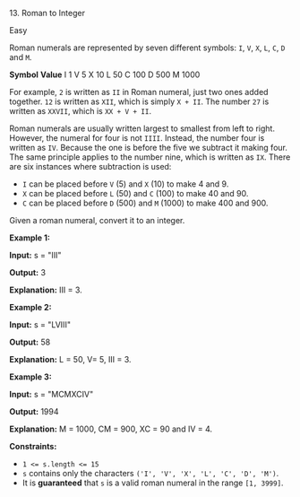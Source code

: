 13\. Roman to Integer

Easy

Roman numerals are represented by seven different symbols: `I`, `V`, `X`, `L`, `C`, `D` and `M`.

**Symbol** **Value** I 1 V 5 X 10 L 50 C 100 D 500 M 1000

For example, `2` is written as `II` in Roman numeral, just two ones added together. `12` is written as `XII`, which is simply `X + II`. The number `27` is written as `XXVII`, which is `XX + V + II`.

Roman numerals are usually written largest to smallest from left to right. However, the numeral for four is not `IIII`. Instead, the number four is written as `IV`. Because the one is before the five we subtract it making four. The same principle applies to the number nine, which is written as `IX`. There are six instances where subtraction is used:

*   `I` can be placed before `V` (5) and `X` (10) to make 4 and 9.
*   `X` can be placed before `L` (50) and `C` (100) to make 40 and 90.
*   `C` can be placed before `D` (500) and `M` (1000) to make 400 and 900.

Given a roman numeral, convert it to an integer.

**Example 1:**

**Input:** s = "III"

**Output:** 3

**Explanation:** III = 3. 

**Example 2:**

**Input:** s = "LVIII"

**Output:** 58

**Explanation:** L = 50, V= 5, III = 3. 

**Example 3:**

**Input:** s = "MCMXCIV"

**Output:** 1994

**Explanation:** M = 1000, CM = 900, XC = 90 and IV = 4. 

**Constraints:**

*   `1 <= s.length <= 15`
*   `s` contains only the characters `('I', 'V', 'X', 'L', 'C', 'D', 'M')`.
*   It is **guaranteed** that `s` is a valid roman numeral in the range `[1, 3999]`.
